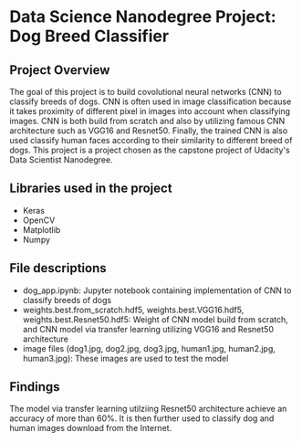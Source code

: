 # Data Science Nanodegree Project: Dog Breed Classifier

## Project Overview

The goal of this project is to build covolutional neural networks (CNN) to classify breeds of dogs.  CNN is often used in image classification because it takes proximity of different pixel in images into account when classifying images.  CNN is both build from scratch and also by utilizing famous CNN architecture such as VGG16 and Resnet50.  Finally, the trained CNN is also used classify human faces according to their similarity to different breed of dogs.  This project is a project chosen as the capstone project of Udacity's Data Scientist Nanodegree.

## Libraries used in the project
- Keras
- OpenCV
- Matplotlib
- Numpy

## File descriptions
- dog_app.ipynb: Jupyter notebook containing implementation of CNN to classify breeds of dogs
- weights.best.from_scratch.hdf5, weights.best.VGG16.hdf5, weights.best.Resnet50.hdf5: Weight of CNN model build from scratch, and CNN model via transfer learning utilizing VGG16 and Resnet50 architecture
- image files (dog1.jpg, dog2.jpg, dog3.jpg, human1.jpg, human2.jpg, human3.jpg): These images are used to test the model

## Findings

The model via transfer learning utilziing Resnet50 architecture achieve an accuracy of more than 60%.  It is then further used to classify dog and human images download from the Internet.

